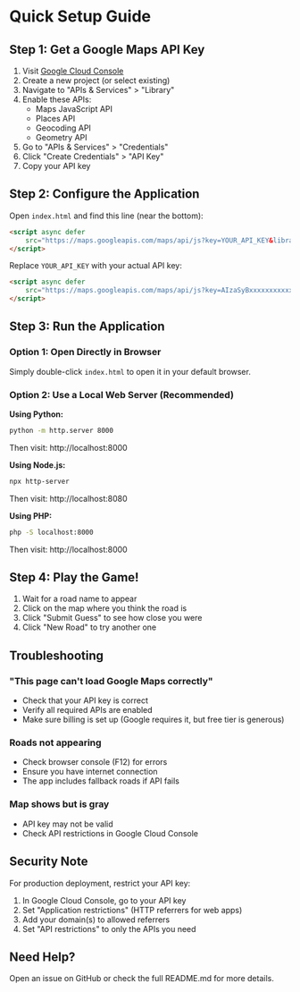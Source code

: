 # Quick Setup Guide

## Step 1: Get a Google Maps API Key

1. Visit [Google Cloud Console](https://console.cloud.google.com/)
2. Create a new project (or select existing)
3. Navigate to "APIs & Services" > "Library"
4. Enable these APIs:
   - Maps JavaScript API
   - Places API
   - Geocoding API
   - Geometry API
5. Go to "APIs & Services" > "Credentials"
6. Click "Create Credentials" > "API Key"
7. Copy your API key

## Step 2: Configure the Application

Open `index.html` and find this line (near the bottom):

```html
<script async defer
    src="https://maps.googleapis.com/maps/api/js?key=YOUR_API_KEY&libraries=places,geometry&callback=initMap">
</script>
```

Replace `YOUR_API_KEY` with your actual API key:

```html
<script async defer
    src="https://maps.googleapis.com/maps/api/js?key=AIzaSyBxxxxxxxxxxxxxxxxxxxxxxxxxxxxxx&libraries=places,geometry&callback=initMap">
</script>
```

## Step 3: Run the Application

### Option 1: Open Directly in Browser
Simply double-click `index.html` to open it in your default browser.

### Option 2: Use a Local Web Server (Recommended)

**Using Python:**
```bash
python -m http.server 8000
```
Then visit: http://localhost:8000

**Using Node.js:**
```bash
npx http-server
```
Then visit: http://localhost:8080

**Using PHP:**
```bash
php -S localhost:8000
```
Then visit: http://localhost:8000

## Step 4: Play the Game!

1. Wait for a road name to appear
2. Click on the map where you think the road is
3. Click "Submit Guess" to see how close you were
4. Click "New Road" to try another one

## Troubleshooting

### "This page can't load Google Maps correctly"
- Check that your API key is correct
- Verify all required APIs are enabled
- Make sure billing is set up (Google requires it, but free tier is generous)

### Roads not appearing
- Check browser console (F12) for errors
- Ensure you have internet connection
- The app includes fallback roads if API fails

### Map shows but is gray
- API key may not be valid
- Check API restrictions in Google Cloud Console

## Security Note

For production deployment, restrict your API key:
1. In Google Cloud Console, go to your API key
2. Set "Application restrictions" (HTTP referrers for web apps)
3. Add your domain(s) to allowed referrers
4. Set "API restrictions" to only the APIs you need

## Need Help?

Open an issue on GitHub or check the full README.md for more details.

